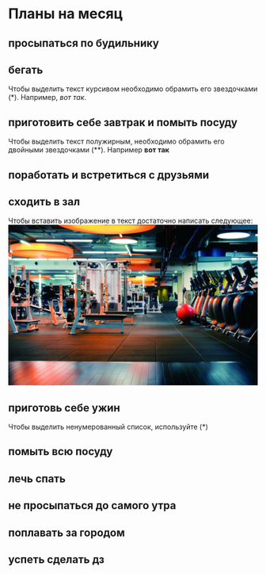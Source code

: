 # Планы на месяц

## просыпаться по будильнику

## бегать
Чтобы выделить текст курсивом необходимо обрамить его звездочками (*). Например, *вот так*.

## приготовить себе завтрак и помыть посуду
Чтобы выделить текст полужирным, необходимо обрамить его двойными звездочками (**). Например **вот так**


## поработать и встретиться с друзьями

## сходить в зал

Чтобы вставить изображение в текст достаточно написать следующее:
![это зал!](zal.jpeg)

## приготовь себе ужин
Чтобы выделить ненумерованный список, используйте (*)
## помыть всю посуду

## лечь спать

## не просыпаться до самого утра

## поплавать за городом

## успеть сделать дз

